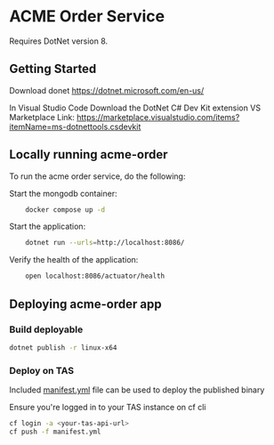 # ACME Order Service

Requires DotNet version 8.

## Getting Started

Download donet
https://dotnet.microsoft.com/en-us/

In Visual Studio Code
Download the DotNet C# Dev Kit extension
VS Marketplace Link: https://marketplace.visualstudio.com/items?itemName=ms-dotnettools.csdevkit

## Locally running acme-order

To run the acme order service, do the following:

Start the mongodb container:

```bash
    docker compose up -d
```

Start the application:

```bash
    dotnet run --urls=http://localhost:8086/
```

Verify the health of the application:

```bash
    open localhost:8086/actuator/health
```

## Deploying acme-order app

### Build deployable

```bash
dotnet publish -r linux-x64
```

### Deploy on TAS

Included [manifest.yml](./manifest.yml) file can be used to deploy the published binary

Ensure you're logged in to your TAS instance on cf cli

```bash
cf login -a <your-tas-api-url>
cf push -f manifest.yml
```